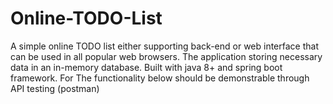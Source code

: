 # Online-TODO-List
A simple online TODO list either supporting back-end or web interface that  can be used in all popular web browsers. The application storing necessary data in an in-memory database. Built with java 8+ and spring boot framework. For  The functionality below should be demonstrable through API testing (postman)
